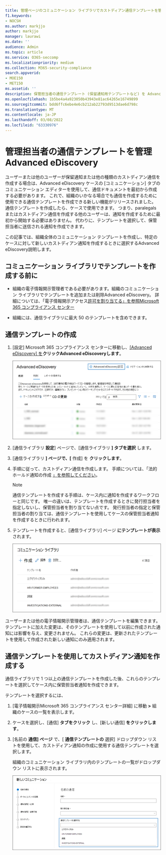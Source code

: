 ```yaml
---
title: 管理ページのコミュニケーション ライブラリでカストディアン通信テンプレートを管理Advanced eDiscovery
f1.keywords:
- NOCSH
ms.author: markjjo
author: markjjo
manager: laurawi
ms.date: ''
audience: Admin
ms.topic: article
ms.service: O365-seccomp
ms.localizationpriority: medium
ms.collection: M365-security-compliance
search.appverid:
- MOE150
- MET150
ms.assetid: ''
description: 保管担当者の通信テンプレート (保留通知用テンプレートなど) を Advanced eDiscovery に追加して、組織内の任意のケースで使用できます。
ms.openlocfilehash: 1b5be4a4a923050b43943e81ac64265e16749899
ms.sourcegitcommit: bdd6ffc6ebe4e6cb212ab22793d9513dae6d798c
ms.translationtype: MT
ms.contentlocale: ja-JP
ms.lasthandoff: 03/08/2022
ms.locfileid: "63330976"
---
```

# <a name="manage-custodian-communications-templates-in-advanced-ediscovery"></a>管理担当者の通信テンプレートを管理Advanced eDiscovery

ユーザーまたは他のユーザーが保留通知または他の種類のカストディアン通信を作成する場合は、Advanced eDiscovery ケースの [コミュニケーション] タブのコミュニケーション エディターを使用して、通信ドキュメントを最初から作成する必要があります。 これで、組織のいかなる場合でも通信を作成するために使用できる通信テンプレートを作成できる新しい機能がリリースされました。 通信テンプレートを作成したら、ケースで使用できます。 つまり、paralegals またはカストディアン通信を作成する他のユーザーは、通知を作成するために最初から開始する必要はありません。 代わりに、テンプレートを選択して、保管担当者に送信される通知を作成できます。

この記事では、組織全体のコミュニケーション テンプレートを作成し、特定のケースに対して新しいカストディアン通知を作成するときに選択するAdvanced eDiscovery説明します。

## <a name="before-you-create-templates-in-the-communications-library"></a>コミュニケーション ライブラリでテンプレートを作成する前に

- 組織の電子情報開示管理者である必要があります。組織のコミュニケーション ライブラリでテンプレートを追加または削除Advanced eDiscovery。 詳細については、「電子情報開示アクセス[許可を割り当てる」を参照Microsoft 365 コンプライアンス センター](assign-ediscovery-permissions.md)  

- 組織には、通信ライブラリに最大 50 のテンプレートを含めできます。

## <a name="create-a-communications-template"></a>通信テンプレートの作成

1. [設定] Microsoft 365 コンプライアンス センターに移動し、[[Advanced eDiscovery] を](https://go.microsoft.com/fwlink/p/?linkid=2173764)**クリックAdvanced eDiscoveryします**。

   ![[設定Advanced eDiscovery選択]](..\media\HistoricalVersions1.png)

2. [通信ライブラリ **設定**] ページで、[通信ライブラリ **] タブを選択** します。

3. [通信ライブラリ **] ページで、[** 作成] を **クリックします**。

4. 手順に従って、カストディアン通信を作成します。 手順については、「法的ホールド通知の作成 [」を参照してください](create-hold-notification.md)。

   > [!NOTE]
   > 通信テンプレートを作成する手順は、ケース内に通知を作成するワークフローと同じです。 唯一の違いは、テンプレートを作成するときに発行担当者を指定しないし、保管担当者を割り当てない点です。 発行担当者の指定と保管担当者の割り当ては、通信テンプレートを使用してケースの保管担当者通知を作成するときに行われます。

5. テンプレートを作成すると、[通信ライブラリ] ページ **にテンプレートが表示** されます。

   ![コミュニケーション ライブラリに表示されるテンプレート](..\media\AeDCommunicationsLibrary1.png)

ユーザーまたは他の電子情報開示管理者は、通信テンプレートを編集できます。 テンプレートに加えた変更は、そのテンプレートを使用して以前に作成された通知には影響を与え、変更されません。 これらの変更は、更新されたテンプレートを使用して作成された新しい通知にのみ適用されます。

## <a name="use-a-communications-template-to-create-a-custodian-notification"></a>通信テンプレートを使用してカストディアン通知を作成する

通信ライブラリで 1 つ以上の通信テンプレートを作成した後、これらのテンプレートを選択してケース内に保管担当者通知を作成できます。

テンプレートを選択するには、

1. [電子情報開示Microsoft 365 コンプライアンス センター詳細] に移動 **>** 組織のケースの一覧を表示します。

2. ケースを選択し、[通信] **タブをクリック** し、[新しい通信] **をクリックします**。

3. [名前の **通信] ページ** で、[ **通信テンプレートの** 選択] ドロップダウン リストを使用して、カストディアン通知の作成に使用する通信テンプレートを選択します。

   組織のコミュニケーション ライブラリ内のテンプレートの一覧がドロップダウン リストに表示されます。

   ![ドロップダウン リストに表示される通信ライブラリのテンプレート。](..\media\AeDCommunicationsTemplates1.png)

